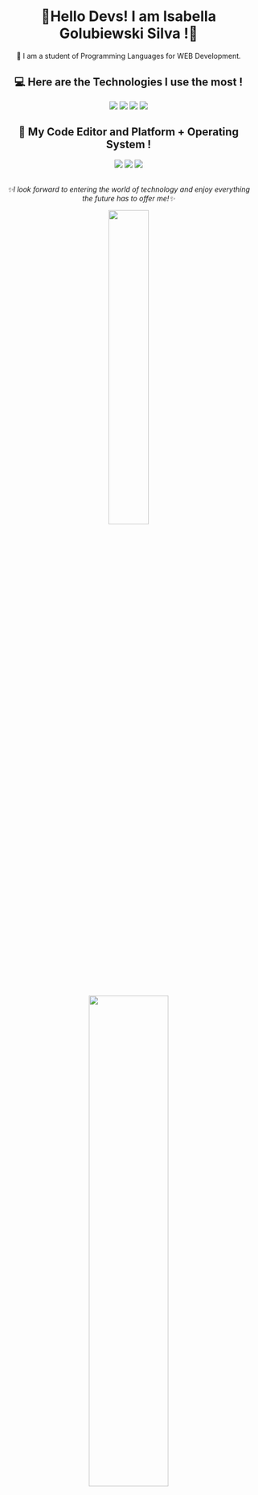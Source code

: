 <div align="center">
  <h1>💖Hello Devs! I am Isabella Golubiewski Silva !💖</h1>
  <p>📖 I am a student of Programming Languages ​​for WEB Development.</p>
</div>

<h2 align="center">💻 Here are the Technologies I use the most !</h2>
<div align="center" style="display: inline_block">
  <img src="https://img.shields.io/badge/react-%2320232a.svg?style=for-the-badge&logo=react&logoColor=%2361DAFB">
  <img src="https://img.shields.io/badge/node.js-6DA55F?style=for-the-badge&logo=node.js&logoColor=white">
  <img src="https://img.shields.io/badge/express.js-%23404d59.svg?style=for-the-badge&logo=express&logoColor=%2361DAFB">
  <img src="https://img.shields.io/badge/MySQL-00000F?style=for-the-badge&logo=mysql&logoColor=white">
</div>
<h2 align="center">👾 My Code Editor and Platform + Operating System !</h2>
<div align="center">
  <img src="https://img.shields.io/badge/Vscode-007ACC?style=for-the-badge&logo=visual-studio-code&logoColor=white">
  <img src="https://img.shields.io/badge/GitHub-100000?style=for-the-badge&logo=github&logoColor=white)](https://github.com/isagodev">
  <img src="https://img.shields.io/badge/Windows-000?style=for-the-badge&logo=windows&logoColor=2CA5E0">
</div>
<br>
<p align="center"><em>✨I look forward to entering the world of technology and enjoy everything the future has to offer me!✨</em></p>

<div align="center">
<a href="https://github.com/isagodev">
<img src="https://github-readme-stats.vercel.app/api/top-langs/?username=isagodev&theme=midnight-purple&hide_border=true&include_all_commits=false&count_private=false&layout=compact" width="40%" height="40%" align="center"> <br>
<img src="https://nirzak-streak-stats.vercel.app/?user=isagodev&theme=midnight-purple&hide_border=true" width="56%" height="50%"  align="center">
</div>

<div align="center">
  <h1 align="center">📲 Contacts here! Talk with me !</h1>
  <a href="https://www.linkedin.com/in/seu-usuário-linkedln-aqui" target="_blank"><img loading="lazy" src="https://img.shields.io/badge/-LinkedIn-%230077B5?style=for-the-badge&logo=linkedin&logoColor=white" target="_blank"></a>
  <a href="https://wa.me/+552796892687" target="_blank"><img loading="lazy" src="https://img.shields.io/badge/WhatsApp-25D366?style=for-the-badge&logo=whatsapp&logoColor=white" target="_blank"></a>
</div>

